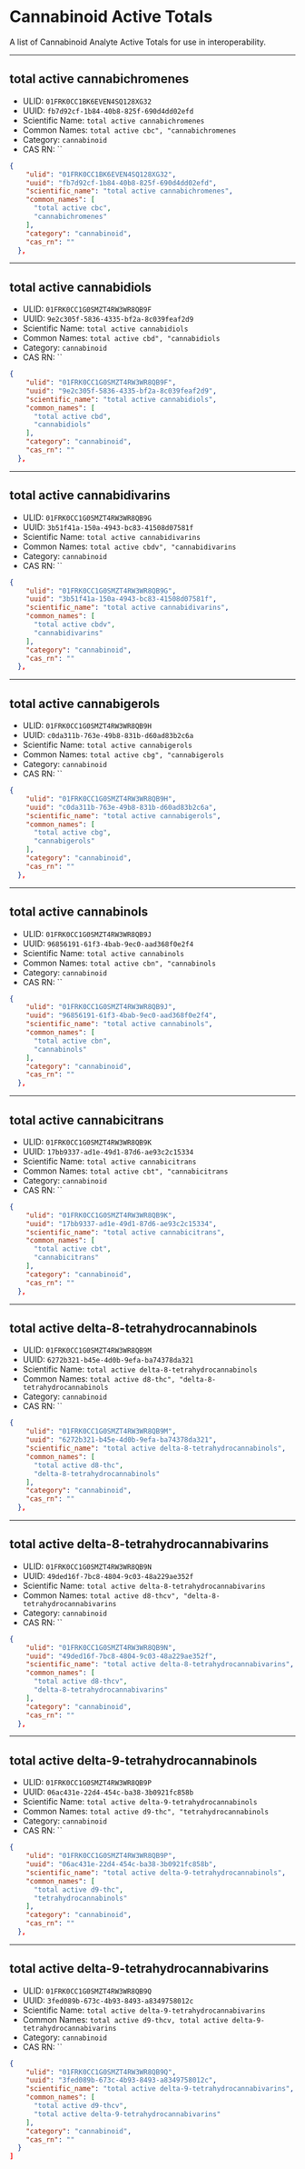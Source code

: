 # Cannabinoid Active Totals
A list of Cannabinoid Analyte Active Totals for use in interoperability.

----------------------------------------

## total active cannabichromenes

* ULID: `01FRK0CC1BK6EVEN4SQ128XG32`  
* UUID: `fb7d92cf-1b84-40b8-825f-690d4dd02efd`  
* Scientific Name: `total active cannabichromenes`  
* Common Names: `total active cbc", "cannabichromenes`  
* Category: `cannabinoid`  
* CAS RN: ``  

```json  
{
    "ulid": "01FRK0CC1BK6EVEN4SQ128XG32",
    "uuid": "fb7d92cf-1b84-40b8-825f-690d4dd02efd",
    "scientific_name": "total active cannabichromenes",
    "common_names": [
      "total active cbc",
      "cannabichromenes"
    ],
    "category": "cannabinoid",
    "cas_rn": ""
  },
```

----------------------------------------

## total active cannabidiols

* ULID: `01FRK0CC1G0SMZT4RW3WR8QB9F`  
* UUID: `9e2c305f-5836-4335-bf2a-8c039feaf2d9`  
* Scientific Name: `total active cannabidiols`  
* Common Names: `total active cbd", "cannabidiols`  
* Category: `cannabinoid`  
* CAS RN: ``  
  
```json  
{
    "ulid": "01FRK0CC1G0SMZT4RW3WR8QB9F",
    "uuid": "9e2c305f-5836-4335-bf2a-8c039feaf2d9",
    "scientific_name": "total active cannabidiols",
    "common_names": [
      "total active cbd",
      "cannabidiols"
    ],
    "category": "cannabinoid",
    "cas_rn": ""
  },
```

----------------------------------------

## total active cannabidivarins

* ULID: `01FRK0CC1G0SMZT4RW3WR8QB9G`  
* UUID: `3b51f41a-150a-4943-bc83-41508d07581f`  
* Scientific Name: `total active cannabidivarins`  
* Common Names: `total active cbdv", "cannabidivarins`  
* Category: `cannabinoid`  
* CAS RN: ``  
  
```json  
{
    "ulid": "01FRK0CC1G0SMZT4RW3WR8QB9G",
    "uuid": "3b51f41a-150a-4943-bc83-41508d07581f",
    "scientific_name": "total active cannabidivarins",
    "common_names": [
      "total active cbdv",
      "cannabidivarins"
    ],
    "category": "cannabinoid",
    "cas_rn": ""
  },
```

----------------------------------------

## total active cannabigerols

* ULID: `01FRK0CC1G0SMZT4RW3WR8QB9H`  
* UUID: `c0da311b-763e-49b8-831b-d60ad83b2c6a`  
* Scientific Name: `total active cannabigerols`  
* Common Names: `total active cbg", "cannabigerols`  
* Category: `cannabinoid`  
* CAS RN: ``  
  
```json  
{
    "ulid": "01FRK0CC1G0SMZT4RW3WR8QB9H",
    "uuid": "c0da311b-763e-49b8-831b-d60ad83b2c6a",
    "scientific_name": "total active cannabigerols",
    "common_names": [
      "total active cbg",
      "cannabigerols"
    ],
    "category": "cannabinoid",
    "cas_rn": ""
  },
```

----------------------------------------

## total active cannabinols

* ULID: `01FRK0CC1G0SMZT4RW3WR8QB9J`  
* UUID: `96856191-61f3-4bab-9ec0-aad368f0e2f4`  
* Scientific Name: `total active cannabinols`  
* Common Names: `total active cbn", "cannabinols`  
* Category: `cannabinoid`  
* CAS RN: ``  
  
```json  
{
    "ulid": "01FRK0CC1G0SMZT4RW3WR8QB9J",
    "uuid": "96856191-61f3-4bab-9ec0-aad368f0e2f4",
    "scientific_name": "total active cannabinols",
    "common_names": [
      "total active cbn",
      "cannabinols"
    ],
    "category": "cannabinoid",
    "cas_rn": ""
  },
```

----------------------------------------

## total active cannabicitrans

* ULID: `01FRK0CC1G0SMZT4RW3WR8QB9K`  
* UUID: `17bb9337-ad1e-49d1-87d6-ae93c2c15334`  
* Scientific Name: `total active cannabicitrans`  
* Common Names: `total active cbt", "cannabicitrans`  
* Category: `cannabinoid`  
* CAS RN: ``  
  
```json  
{
    "ulid": "01FRK0CC1G0SMZT4RW3WR8QB9K",
    "uuid": "17bb9337-ad1e-49d1-87d6-ae93c2c15334",
    "scientific_name": "total active cannabicitrans",
    "common_names": [
      "total active cbt",
      "cannabicitrans"
    ],
    "category": "cannabinoid",
    "cas_rn": ""
  },
```

----------------------------------------

## total active delta-8-tetrahydrocannabinols

* ULID: `01FRK0CC1G0SMZT4RW3WR8QB9M`  
* UUID: `6272b321-b45e-4d0b-9efa-ba74378da321`  
* Scientific Name: `total active delta-8-tetrahydrocannabinols`  
* Common Names: `total active d8-thc", "delta-8-tetrahydrocannabinols`  
* Category: `cannabinoid`  
* CAS RN: ``  
  
```json  
{
    "ulid": "01FRK0CC1G0SMZT4RW3WR8QB9M",
    "uuid": "6272b321-b45e-4d0b-9efa-ba74378da321",
    "scientific_name": "total active delta-8-tetrahydrocannabinols",
    "common_names": [
      "total active d8-thc",
      "delta-8-tetrahydrocannabinols"
    ],
    "category": "cannabinoid",
    "cas_rn": ""
  },
```

----------------------------------------

## total active delta-8-tetrahydrocannabivarins

* ULID: `01FRK0CC1G0SMZT4RW3WR8QB9N`  
* UUID: `49ded16f-7bc8-4804-9c03-48a229ae352f`  
* Scientific Name: `total active delta-8-tetrahydrocannabivarins`  
* Common Names: `total active d8-thcv", "delta-8-tetrahydrocannabivarins`  
* Category: `cannabinoid`  
* CAS RN: ``  
  
```json  
{
    "ulid": "01FRK0CC1G0SMZT4RW3WR8QB9N",
    "uuid": "49ded16f-7bc8-4804-9c03-48a229ae352f",
    "scientific_name": "total active delta-8-tetrahydrocannabivarins",
    "common_names": [
      "total active d8-thcv",
      "delta-8-tetrahydrocannabivarins"
    ],
    "category": "cannabinoid",
    "cas_rn": ""
  },
```

----------------------------------------

## total active delta-9-tetrahydrocannabinols

* ULID: `01FRK0CC1G0SMZT4RW3WR8QB9P`  
* UUID: `06ac431e-22d4-454c-ba38-3b0921fc858b`  
* Scientific Name: `total active delta-9-tetrahydrocannabinols`  
* Common Names: `total active d9-thc", "tetrahydrocannabinols`  
* Category: `cannabinoid`  
* CAS RN: ``  
  
```json  
{
    "ulid": "01FRK0CC1G0SMZT4RW3WR8QB9P",
    "uuid": "06ac431e-22d4-454c-ba38-3b0921fc858b",
    "scientific_name": "total active delta-9-tetrahydrocannabinols",
    "common_names": [
      "total active d9-thc",
      "tetrahydrocannabinols"
    ],
    "category": "cannabinoid",
    "cas_rn": ""
  },
```

----------------------------------------

## total active delta-9-tetrahydrocannabivarins

* ULID: `01FRK0CC1G0SMZT4RW3WR8QB9Q`  
* UUID: `3fed089b-673c-4b93-8493-a8349758012c`  
* Scientific Name: `total active delta-9-tetrahydrocannabivarins`  
* Common Names: `total active d9-thcv, total active delta-9-tetrahydrocannabivarins`  
* Category: `cannabinoid`  
* CAS RN: ``  
  
```json  
{
    "ulid": "01FRK0CC1G0SMZT4RW3WR8QB9Q",
    "uuid": "3fed089b-673c-4b93-8493-a8349758012c",
    "scientific_name": "total active delta-9-tetrahydrocannabivarins",
    "common_names": [
      "total active d9-thcv",
      "total active delta-9-tetrahydrocannabivarins"
    ],
    "category": "cannabinoid",
    "cas_rn": ""
  }
]